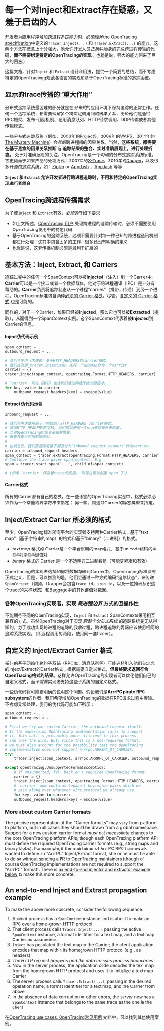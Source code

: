 # 每一个对Inject和Extract存在疑惑，又羞于启齿的人

开发者为应用程序增加跨进程追踪能力时，必须理解[the OpenTracing specification](/pages/spec)中定义的`Tracer.Inject(...)` 和 `Tracer.Extract(...)` 的能力。这两个方法在概念上十分强大，他允许开发人员*正确*并*抽象*的完成跨进程传输的代码，**而不需要绑定特定的OpenTracing的实现**；也就是说，强大的能力带来了巨大的困惑:)

这篇文档，针对`Inject` 和 `Extract`设计和用法，提供一个简要的总结，而不考虑特定的OpenTracingg规范各语言的实现和基于OpenTracing标准的追踪系统。

## 显示的trace传播的“重大作用”

分布式追踪系统最困难的部分就是在*分布式*的应用环境下保持追踪的正常工作。任何一个追踪系统，都需要理解多个跨进程调用间的因果关系，无论他们是通过RPC框架、发布-订阅机制、通用消息队列、HTTP请求调用、UDP传输或者其他传输模式。

一些分布式追踪系统（例如，2003年的[Project5](http://dl.acm.org/citation.cfm?id=945454)，2006年的[WAP5](http://www2006.org/programme/item.php?id=2033)，2014年的[The Mystery Machine](https://www.usenix.org/node/186168)）会*推断*跨进程间的因果关系。当然，**这些系统，都需要在基于黑盒的因果关系推断 与 追踪结果的整合、实时准确展现上，进行处理折衷。** 处于对准确展现的关注，OpenTracing是一个*明确*的分布式追踪系统标准，它更倾向于如果产品的处理方式：2007年的[X-Trace](https://www.usenix.org/conference/nsdi-07/x-trace-pervasive-network-tracing-framework)，2010年的[Dapper](http://research.google.com/pubs/pub36356.html)，以及很多开源的追踪系统，如：[Zipkin](https://github.com/openzipkin) or [Appdash](https://github.com/sourcegraph/appdash) ，[Appdash](https://github.com/sourcegraph/appdash) 等等

**`Inject` 和 `Extract` 允许开发者进行跨进程追踪时，不用和特定的OpenTracing实现进行紧耦合**

## OpenTracing跨进程传播需求

为了使`Inject` 和 `Extract`有效，*必须*遵守如下要求：

- 如上文所述，[OpenTracing 用户](/pages/instrumentation/common-use-cases#stepping-back-who-is-opentracing-for) 处理跨进程的追踪传输时，必须不需要使用OpenTracing使用中的特定代码
- 基于OpenTracing的追踪系统，必须不需要针对每一种已知的跨进程通讯机制都进行处理：这其中包含太多的工作，很多还没有明确的定义
- 也就是说，这套传播机制必须是最利于扩展的

## 基本方法：Inject, Extract, 和 Carriers

追踪过程中的任何一个SpanContext可以被**Injected**（注入）到一个Carrier中。**Carrier**可以是一个接口或者一个数据载体，他对于跨进程通讯（IPC）是十分有帮助的。**Carrier**负责将追踪状态从一个进程"carries"（携带，传递）到另一个进程。OpenTracing标准包含两种[必须的 Carrier 格式](#required-carriers)，尽管，[自定义的 Carrier 格式](#custom-carriers) 也是可能的。

同样的，对于一个Carrier，如果已经被**Injected**，那么它也可以被**Extracted**（提取），从而得到一个SpanContext实例。这个SpanContext代表着被**Injected**到Carrier的信息。

#### Inject伪代码示例

```python
span_context = ...
outbound_request = ...

# 我们将使用（内建的）基于HTTP_HEADERS的carrier格式。
# 我们在调用`tracer.inject之前，先将一个空的map作为一个carrier
carrier = {}
tracer.inject(span_context, opentracing.Format.HTTP_HEADERS, carrier)

# `carrier` 现在（隐形）包含我们通过网络传输的键值对。
for key, value in carrier:
    outbound_request.headers[key] = escape(value)
```

#### Extract 伪代码示例

```python
inbound_request = ...

# 我们将再次使用基于（内建的）HTTP_HEADERS carrier格式。
# 按照HTTP_HEADERS的文档, 我们可以使用一个map来存储外来的值，
# 允许OpenTracing实现者来根据需要，
# 来查找集合内部的键值对。
#
# 也就是说，我们直接使用基于键值对的`inbound_request.headers`作为carrier。
carrier = inbound_request.headers
span_context = tracer.extract(opentracing.Format.HTTP_HEADERS, carrier)
# Continue the trace given span_context. E.g.,
span = tracer.start_span("...", child_of=span_context)

# (如果 `carrier` 保存着trace的数据， 则现在可以创建`span`了。)
```

#### Carrier格式

所有的Carrier都有自己的格式。在一些语言的OpenTracing实现中，格式必须必须作为一个常量或者字符串来指定； 另一些，则通过Carrier的静态类型来指定。

<div id="required-carriers"></div>

## Inject/Extract Carrier 所必须的格式

至少，OpenTracing标准所有平台的实现者支持两种Carrier格式：基于"text map"（基于字符串的map）的格式和基于"binary"（二进制）的格式。

- *text map* 格式的 Carrier是一个平台惯用的map格式，基于unicode编码的`字符串`对`字符串`键值对
- *binary* 格式的 Carrier 是一个不透明的二进制数组（可能更紧凑和有效）

OpenTracing的实现者选择如何将数据存储到Carrier中，OpenTracing标准没有正式定义，但是，可以推测的是，他们会通过一种方式编码“追踪状态”，来传递`SpanContext`（例如，Drapper会包含`trace_id`，`span_id`，以及一位掩码标识这个trace的采样状态）和Baggage中的其他键值对数据。

### 各种OpenTracing实现者，实现 *跨进程边界* 方式的互操作性

不能期待不同的OpenTracing实现，`Inject` 和 `Extract` SpanContexts采用相互兼容的方式。虽然OpenTracing对于实现 *跨整个分布式系统* 的追踪系统是无从得知的，为了成功实现跨进程的追踪的我收过程，跨进程追踪的两端应该使用相同的追踪系统实现。（即远程调用的两段，使用同一套tracer）。

<div id="custom-carriers"></div>

## 自定义的 Inject/Extract Carrier 格式

任何的基于网络传输的子系统（RPC库，消息队列等）可能选择引入他们自定义的Inject/Extract的Carrier格式；根据需要自定义格式，**但最终要求返回符合OpenTracing格式的结果**。这样允许OpenTracing的实现者可以优化他们自己的自定义格式，而*不需要*实现者支持这些子系统的自定义格式。

一些伪代码将可能更明确的说明这个问题。假设我们是**ArrrPC pirate RPC subsystem**的作者，我们希望增加OpenTracing的数据在RPC请求过程中传输。不考虑异常处理，我们的伪代码可能如下所示：

```python
span_context = ...
outbound_request = ...

# First we try our custom Carrier, the outbound_request itself.
# If the underlying OpenTracing implementation cares to support
# it, this call is presumably more efficient in this process
# and over the wire. But, since this is a non-required format,
# we must also account for the possibility that the OpenTracing
# implementation does not support arrrpc.ARRRPC_OT_CARRIER.
try:
    tracer.inject(span_context, arrrpc.ARRRPC_OT_CARRIER, outbound_request)

except opentracing.UnsupportedFormatException:
    # If unsupported, fall back on a required OpenTracing format.
    carrier = {}
    tracer.inject(span_context, opentracing.Format.HTTP_HEADERS, carrier)
    # `carrier` now contains (opaque) key:value pairs which we
    # pass along over whatever wire protocol we already use.
    for key, value in carrier:
	outbound_request.headers[key] = escape(value)
```

<div id="format-identifiers"></div>

### More about custom Carrier formats

The precise representation of the "Carrier formats" may vary from platform to platform, but in all cases they should be drawn from a global namespace. Support for a new custom carrier format *must not necessitate* changes to the core OpenTracing platform APIs, though each OpenTracing platform API must define the required OpenTracing carrier formats (e.g., string maps and binary blobs). For example, if the maintainer of ArrrPC RPC framework wanted to define an "ArrrPC" Inject/Extract format, she or he must be able to do so without sending a PR to OpenTracing maintainers (though of course OpenTracing implementations are not required to support the "ArrrPC" format). There is [an end-to-end injector and extractor example below](#propagation-example) to make this more concrete.


<div id="propagation-example"></div>

## An end-to-end Inject and Extract propagation example

To make the above more concrete, consider the following sequence:

1. A *client* process has a `SpanContext` instance and is about to make an RPC over a home-grown HTTP protocol
1. That client process calls `Tracer.Inject(...)`, passing the active `SpanContext` instance, a format identifier for a text map, and a text map Carrier as parameters
1. `Inject` has populated the text map in the Carrier; the client application encodes that map within its homegrown HTTP protocol (e.g., as headers)
1. *The HTTP request happens and the data crosses process boundaries...*
1. Now in the server process, the application code decodes the text map from the homegrown HTTP protocol and uses it to initialize a text map Carrier
1. The server process calls `Tracer.Extract(...)`, passing in the desired operation name, a format identifier for a text map, and the Carrier from above
1. In the absence of data corruption or other errors, the *server* now has a `SpanContext` instance that belongs to the same trace as the one in the client

在[OpenTracing use cases, OpenTracing常见用例](/pages/instrumentation/common-use-cases) 文档中，可以找到其他使用案例。

